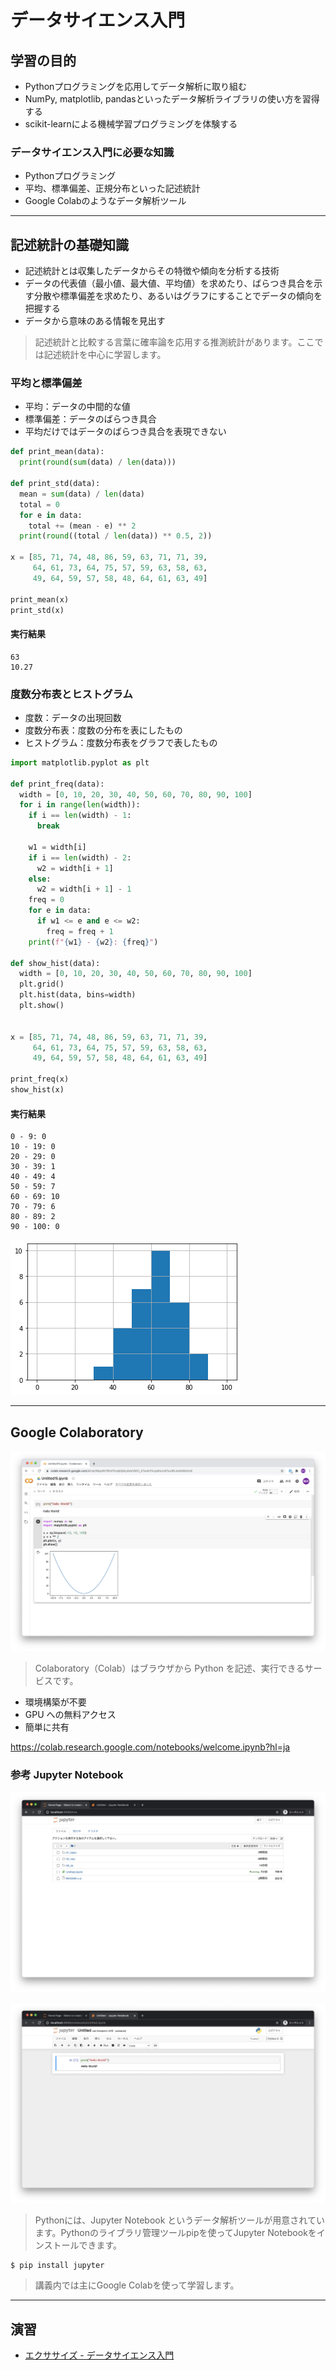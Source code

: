 # データサイエンス入門

## 学習の目的

* Pythonプログラミングを応用してデータ解析に取り組む
* NumPy, matplotlib, pandasといったデータ解析ライブラリの使い方を習得する
* scikit-learnによる機械学習プログラミングを体験する


### データサイエンス入門に必要な知識

* Pythonプログラミング
* 平均、標準偏差、正規分布といった記述統計
* Google Colabのようなデータ解析ツール

---

## 記述統計の基礎知識

* 記述統計とは収集したデータからその特徴や傾向を分析する技術
* データの代表値（最小値、最大値、平均値）を求めたり、ばらつき具合を示す分散や標準偏差を求めたり、あるいはグラフにすることでデータの傾向を把握する
* データから意味のある情報を見出す

> 記述統計と比較する言葉に確率論を応用する推測統計があります。ここでは記述統計を中心に学習します。


### 平均と標準偏差

* 平均：データの中間的な値
* 標準偏差：データのばらつき具合
* 平均だけではデータのばらつき具合を表現できない


```python
def print_mean(data):
  print(round(sum(data) / len(data)))

def print_std(data):
  mean = sum(data) / len(data)
  total = 0
  for e in data:
    total += (mean - e) ** 2
  print(round((total / len(data)) ** 0.5, 2))

x = [85, 71, 74, 48, 86, 59, 63, 71, 71, 39,  
     64, 61, 73, 64, 75, 57, 59, 63, 58, 63, 
     49, 64, 59, 57, 58, 48, 64, 61, 63, 49]

print_mean(x)
print_std(x)
```

#### 実行結果

```text
63
10.27
```



### 度数分布表とヒストグラム

* 度数：データの出現回数
* 度数分布表：度数の分布を表にしたもの
* ヒストグラム：度数分布表をグラフで表したもの

```python
import matplotlib.pyplot as plt

def print_freq(data):
  width = [0, 10, 20, 30, 40, 50, 60, 70, 80, 90, 100]
  for i in range(len(width)):
    if i == len(width) - 1:
      break
    
    w1 = width[i]
    if i == len(width) - 2:
      w2 = width[i + 1]  
    else:
      w2 = width[i + 1] - 1
    freq = 0
    for e in data:
      if w1 <= e and e <= w2:
        freq = freq + 1
    print(f"{w1} - {w2}: {freq}")

def show_hist(data):
  width = [0, 10, 20, 30, 40, 50, 60, 70, 80, 90, 100]
  plt.grid()
  plt.hist(data, bins=width)
  plt.show()


x = [85, 71, 74, 48, 86, 59, 63, 71, 71, 39,  
     64, 61, 73, 64, 75, 57, 59, 63, 58, 63, 
     49, 64, 59, 57, 58, 48, 64, 61, 63, 49]

print_freq(x)
show_hist(x)
```

#### 実行結果

```text
0 - 9: 0
10 - 19: 0
20 - 29: 0
30 - 39: 1
40 - 49: 4
50 - 59: 7
60 - 69: 10
70 - 79: 6
80 - 89: 2
90 - 100: 0
```

![](img/00/04.png)

---

## Google Colaboratory

![](img/00/01.png)

> Colaboratory（Colab）はブラウザから Python を記述、実行できるサービスです。

+ 環境構築が不要
+ GPU への無料アクセス
+ 簡単に共有

https://colab.research.google.com/notebooks/welcome.ipynb?hl=ja


### 参考 Jupyter Notebook

![](img/00/02.png)

![](img/00/03.png)

> Pythonには、Jupyter Notebook というデータ解析ツールが用意されています。Pythonのライブラリ管理ツールpipを使ってJupyter Notebookをインストールできます。

```
$ pip install jupyter
```

> 講義内では主にGoogle Colabを使って学習します。

---

## 演習

* [エクササイズ - データサイエンス入門](../ex/00_ex.md)
